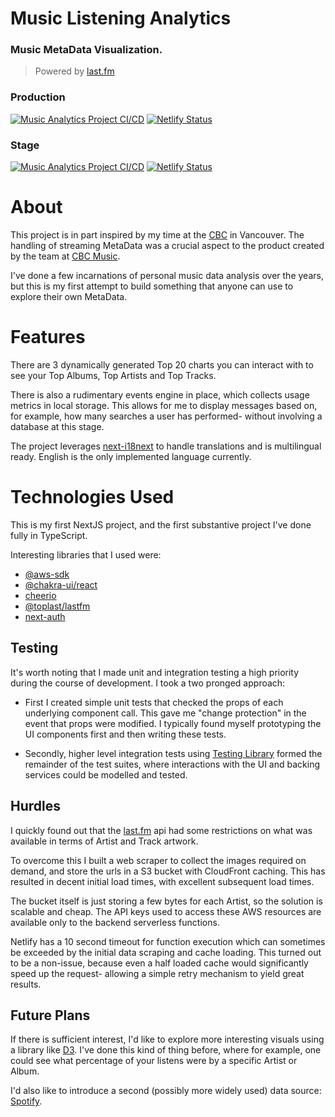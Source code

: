 # Music Listening Analytics

### Music MetaData Visualization.

> Powered by [last.fm](https://last.fm)

### Production

[![Music Analytics Project CI/CD](https://github.com/Music-Metadata-Analysis/mla/actions/workflows/ci.yml/badge.svg?branch=production)](https://github.com/Music-Metadata-Analysis/mla/actions/workflows/ci.yml)&nbsp;[![Netlify Status](https://api.netlify.com/api/v1/badges/6009f81f-5635-4571-ba0d-8dbb3bbe6171/deploy-status)](https://app.netlify.com/sites/production-mla/deploys)

### Stage

[![Music Analytics Project CI/CD](https://github.com/Music-Metadata-Analysis/mla/actions/workflows/ci.yml/badge.svg?branch=master)](https://github.com/Music-Metadata-Analysis/mla/actions/workflows/ci.yml)&nbsp;[![Netlify Status](https://api.netlify.com/api/v1/badges/4a472878-8636-4fdf-adbd-34ae850092ce/deploy-status)](https://app.netlify.com/sites/stage-mla/deploys)

# About

This project is in part inspired by my time at the [CBC](https://cbc.ca) in Vancouver. The handling of streaming MetaData was a crucial aspect to the product created by the team at [CBC Music](https://www.cbc.ca/music).

I've done a few incarnations of personal music data analysis over the years, but this is my first attempt to build something that anyone can use to explore their own MetaData.

# Features

There are 3 dynamically generated Top 20 charts you can interact with to see your Top Albums, Top Artists and Top Tracks.

There is also a rudimentary events engine in place, which collects usage metrics in local storage. This allows for me to display messages based on, for example, how many searches a user has performed- without involving a database at this stage.

The project leverages [next-i18next](https://www.npmjs.com/package/next-i18next) to handle translations and is multilingual ready. English is the only implemented language currently.

# Technologies Used

This is my first NextJS project, and the first substantive project I've done fully in TypeScript.

Interesting libraries that I used were:

- [@aws-sdk](https://www.npmjs.com/package/aws-sdk)
- [@chakra-ui/react](https://www.npmjs.com/package/@chakra-ui/react)
- [cheerio](https://www.npmjs.com/package/cheerio)
- [@toplast/lastfm](https://www.npmjs.com/package/@toplast/lastfm)
- [next-auth](https://www.npmjs.com/package/next-auth)

## Testing

It's worth noting that I made unit and integration testing a high priority during the course of development. I took a two pronged approach:

- First I created simple unit tests that checked the props of each underlying component call. This gave me "change protection" in the event that props were modified. I typically found myself prototyping the UI components first and then writing these tests.

- Secondly, higher level integration tests using [Testing Library](https://testing-library.com/) formed the remainder of the test suites, where interactions with the UI and backing services could be modelled and tested.

## Hurdles

I quickly found out that the [last.fm](https://last.fm) api had some restrictions on what was available in terms of Artist and Track artwork.

To overcome this I built a web scraper to collect the images required on demand, and store the urls in a S3 bucket with CloudFront caching. This has resulted in decent initial load times, with excellent subsequent load times.

The bucket itself is just storing a few bytes for each Artist, so the solution is scalable and cheap. The API keys used to access these AWS resources are available only to the backend serverless functions.

Netlify has a 10 second timeout for function execution which can sometimes be exceeded by the initial data scraping and cache loading. This turned out to be a non-issue, because even a half loaded cache would significantly speed up the request- allowing a simple retry mechanism to yield great results.

## Future Plans

If there is sufficient interest, I'd like to explore more interesting visuals using a library like [D3](https://d3js.org/). I've done this kind of thing before, where for example, one could see what percentage of your listens were by a specific Artist or Album.

I'd also like to introduce a second (possibly more widely used) data source: [Spotify](https://www.spotify.com/).
